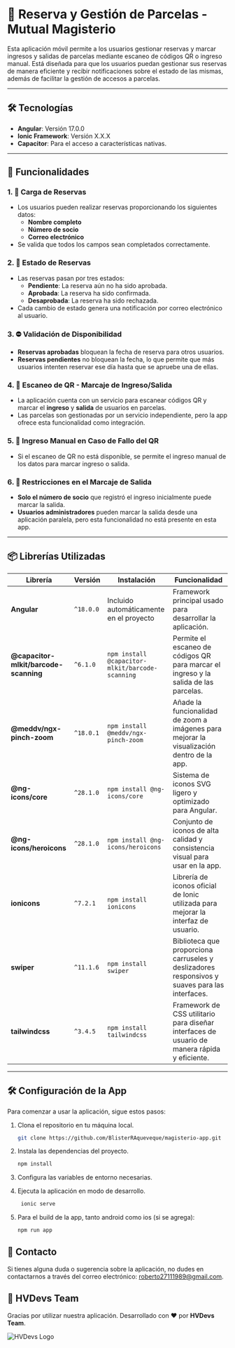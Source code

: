 # 📱 **Reserva y Gestión de Parcelas - Mutual Magisterio**

Esta aplicación móvil permite a los usuarios gestionar reservas y marcar ingresos y salidas de parcelas mediante escaneo de códigos QR o ingreso manual. Está diseñada para que los usuarios puedan gestionar sus reservas de manera eficiente y recibir notificaciones sobre el estado de las mismas, además de facilitar la gestión de accesos a parcelas.

---

## 🛠 **Tecnologías**

- **Angular**: Versión 17.0.0
- **Ionic Framework**: Versión X.X.X
- **Capacitor**: Para el acceso a características nativas.

---

## 🚀 **Funcionalidades**

### 1. 📝 **Carga de Reservas**

- Los usuarios pueden realizar reservas proporcionando los siguientes datos:
  - **Nombre completo**
  - **Número de socio**
  - **Correo electrónico**
- Se valida que todos los campos sean completados correctamente.

### 2. 📧 **Estado de Reservas**

- Las reservas pasan por tres estados:
  - **Pendiente**: La reserva aún no ha sido aprobada.
  - **Aprobada**: La reserva ha sido confirmada.
  - **Desaprobada**: La reserva ha sido rechazada.
- Cada cambio de estado genera una notificación por correo electrónico al usuario.

### 3. ⛔ **Validación de Disponibilidad**

- **Reservas aprobadas** bloquean la fecha de reserva para otros usuarios.
- **Reservas pendientes** no bloquean la fecha, lo que permite que más usuarios intenten reservar ese día hasta que se apruebe una de ellas.

### 4. 📲 **Escaneo de QR - Marcaje de Ingreso/Salida**

- La aplicación cuenta con un servicio para escanear códigos QR y marcar el **ingreso** y **salida** de usuarios en parcelas.
- Las parcelas son gestionadas por un servicio independiente, pero la app ofrece esta funcionalidad como integración.

### 5. 🔄 **Ingreso Manual en Caso de Fallo del QR**

- Si el escaneo de QR no está disponible, se permite el ingreso manual de los datos para marcar ingreso o salida.

### 6. 👥 **Restricciones en el Marcaje de Salida**

- **Solo el número de socio** que registró el ingreso inicialmente puede marcar la salida.
- **Usuarios administradores** pueden marcar la salida desde una aplicación paralela, pero esta funcionalidad no está presente en esta app.

---

## 📦 **Librerías Utilizadas**

| Librería                              | Versión   | Instalación                                     | Funcionalidad                                                                                  |
| ------------------------------------- | --------- | ----------------------------------------------- | ---------------------------------------------------------------------------------------------- |
| **Angular**                           | `^18.0.0` | Incluido automáticamente en el proyecto         | Framework principal usado para desarrollar la aplicación.                                      |
| **@capacitor-mlkit/barcode-scanning** | `^6.1.0`  | `npm install @capacitor-mlkit/barcode-scanning` | Permite el escaneo de códigos QR para marcar el ingreso y la salida de las parcelas.           |
| **@meddv/ngx-pinch-zoom**             | `^18.0.1` | `npm install @meddv/ngx-pinch-zoom`             | Añade la funcionalidad de zoom a imágenes para mejorar la visualización dentro de la app.      |
| **@ng-icons/core**                    | `^28.1.0` | `npm install @ng-icons/core`                    | Sistema de iconos SVG ligero y optimizado para Angular.                                        |
| **@ng-icons/heroicons**               | `^28.1.0` | `npm install @ng-icons/heroicons`               | Conjunto de iconos de alta calidad y consistencia visual para usar en la app.                  |
| **ionicons**                          | `^7.2.1`  | `npm install ionicons`                          | Librería de iconos oficial de Ionic utilizada para mejorar la interfaz de usuario.             |
| **swiper**                            | `^11.1.6` | `npm install swiper`                            | Biblioteca que proporciona carruseles y deslizadores responsivos y suaves para las interfaces. |
| **tailwindcss**                       | `^3.4.5`  | `npm install tailwindcss`                       | Framework de CSS utilitario para diseñar interfaces de usuario de manera rápida y eficiente.   |

---

## 🛠 **Configuración de la App**

Para comenzar a usar la aplicación, sigue estos pasos:

1. Clona el repositorio en tu máquina local.

   ```bash
   git clone https://github.com/BlisterRAqueveque/magisterio-app.git

   ```

2. Instala las dependencias del proyecto.

   ```bash
   npm install

   ```

3. Configura las variables de entorno necesarias.

4. Ejecuta la aplicación en modo de desarrollo.

   ```bash
    ionic serve

   ```

5. Para el build de la app, tanto android como ios (si se agrega):
   ```bash
   npm run app
   ```

## 📧 **Contacto**

Si tienes alguna duda o sugerencia sobre la aplicación, no dudes en contactarnos a través del correo electrónico: roberto27111989@gmail.com.

## 🤝 HVDevs Team

Gracias por utilizar nuestra aplicación. Desarrollado con ❤️ por **HVDevs Team**.

![HVDevs Logo](assets/logo-hvdevs.svg)

